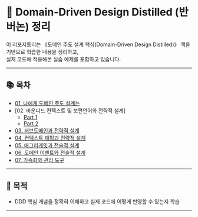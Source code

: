 # 📘 Domain-Driven Design Distilled (반 버논) 정리

이 리포지토리는 《도메인 주도 설계 핵심(Domain-Driven Design Distilled)》 책을 기반으로 학습한 내용을 정리하고,  
실제 코드에 적용해본 실습 예제를 포함하고 있습니다.

---

## 📚 목차

- [01. 나에게 도메인 주도 설계는](chapters/01-what-ddd-means-to-me.md)
- [02. 바운디드 컨텍스트 및 보편언어와 전략적 설계]
   - [Part 1](chapters/02-바운디드컨텍스트와보편언어_PART1.md)
   - [Part 2](chapters/02-바운디드컨텍스트와보편언어_PART2.md)
- [03. 서브도메인과 전략적 설계]()
- [04. 컨텍스트 매핑과 전략적 설계]()
- [05. 애그리게잇과 전술적 설계]()
- [06. 도메인 이벤트와 전술적 설계]()
- [07. 가속화와 관리 도구]()

---

## 🧠 목적

- DDD 핵심 개념을 정확히 이해하고 실제 코드에 어떻게 반영할 수 있는지 학습  

---

